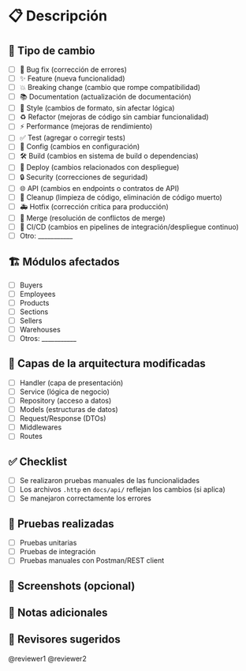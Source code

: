 # 📋 Descripción
<!-- Describe brevemente los cambios realizados -->

## 🎯 Tipo de cambio
<!-- Marca la opción que aplique -->
- [ ] 🐛 Bug fix (corrección de errores)
- [ ] ✨ Feature (nueva funcionalidad)
- [ ] 💥 Breaking change (cambio que rompe compatibilidad)
- [ ] 📚 Documentation (actualización de documentación)
- [ ] 🎨 Style (cambios de formato, sin afectar lógica)
- [ ] ♻️ Refactor (mejoras de código sin cambiar funcionalidad)
- [ ] ⚡ Performance (mejoras de rendimiento)
- [ ] ✅ Test (agregar o corregir tests)
- [ ] 🔧 Config (cambios en configuración)
- [ ] 🛠️ Build (cambios en sistema de build o dependencias)
- [ ] 🚀 Deploy (cambios relacionados con despliegue)
- [ ] 🔒 Security (correcciones de seguridad)
- [ ] 🌐 API (cambios en endpoints o contratos de API)
- [ ] 🧹 Cleanup (limpieza de código, eliminación de código muerto)
- [ ] 🚑 Hotfix (corrección crítica para producción)
- [ ] 🔀 Merge (resolución de conflictos de merge)
- [ ] 🔄 CI/CD (cambios en pipelines de integración/despliegue continuo)
- [ ] Otro: ___________

## 🏗️ Módulos afectados
<!-- Marca los módulos que fueron modificados -->
- [ ] Buyers
- [ ] Employees
- [ ] Products
- [ ] Sections
- [ ] Sellers
- [ ] Warehouses
- [ ] Otros: ___________

## 🔄 Capas de la arquitectura modificadas
<!-- Marca las capas que fueron afectadas -->
- [ ] Handler (capa de presentación)
- [ ] Service (lógica de negocio)
- [ ] Repository (acceso a datos)
- [ ] Models (estructuras de datos)
- [ ] Request/Response (DTOs)
- [ ] Middlewares
- [ ] Routes

## ✅ Checklist
<!-- Verifica que se cumplan los siguientes puntos -->
- [ ] Se realizaron pruebas manuales de las funcionalidades
- [ ] Los archivos `.http` en `docs/api/` reflejan los cambios (si aplica)
- [ ] Se manejaron correctamente los errores

## 🧪 Pruebas realizadas
<!-- Describe cómo probaste los cambios -->
- [ ] Pruebas unitarias
- [ ] Pruebas de integración  
- [ ] Pruebas manuales con Postman/REST client

## 📸 Screenshots (opcional)
<!-- Si aplica, agrega screenshots de la funcionalidad -->

## 📝 Notas adicionales
<!-- Cualquier información adicional que el revisor deba saber -->

## 👥 Revisores sugeridos
<!-- Menciona a los compañeros que deberían revisar este PR -->
@reviewer1 @reviewer2
